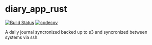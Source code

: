 # diary_app_rust
[![Build Status](https://github.com/ddboline/diary_app_rust/workflows/Rust/badge.svg?branch=master)](https://github.com/ddboline/diary_app_rust/actions?branch=master)
[![codecov](https://codecov.io/gh/ddboline/diary_app_rust/branch/master/graph/badge.svg)](https://codecov.io/gh/ddboline/diary_app_rust)

A daily journal syncronized backed up to s3 and syncronized between systems via ssh.
